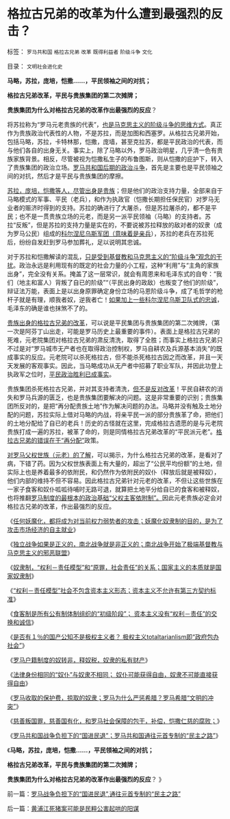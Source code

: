 # 格拉古兄弟的改革为什么遭到最强烈的反击？

标签： `罗马共和国` `格拉古兄弟` `改革` `既得利益者` `阶级斗争` `文化` 

目录： `文明社会进化史`

**马略，苏拉，庞培，恺撒……，平民领袖之间的对抗；**

**格拉古兄弟改革，平民与贵族集团的第二次摊牌；**

**贵族集团为什么对格拉古兄弟的改革作出最强烈的反应**？

将苏拉称为“罗马元老贵族的代表”，[也是马克思主义的阶级斗争的思维方式](../../../2011/5/18/任何社会都没有固定的“阶级”.md)。真正作为贵族政治代表性的人物，不是苏拉，而是加图和西塞罗。从格拉古兄弟开始，包括马略，苏拉，卡特林那，恺撒，庞墙，甚至克拉苏，都是平民政治的代表，而与他们各自的出身无关。事实上，除了马略以外，罗马政治明星，几乎清一色有贵族家族背景。相反，尽管被视为恺撒私生子的布鲁图斯，则从恺撒的庇护下，转入了贵族集团的政治立场。[罗马共和国后期的政治斗争](../../../2013/3/21/罗马体制类似斯巴达，但没有被剥削的奴隶阶层.md)，首先是主要也是平民领袖之间的对抗，然后才是平民与贵族集团的摩擦。

[苏拉，庞培，恺撒等人，尽管出身是贵族](../../../2010/8/12/“N党制”的罗马走进了死胡同.md)；但是他们的政治支持力量，全部来自于马略模式的军事、平民（老兵），和作为执政官（恺撒长期担任保民官）对罗马无业者的赈济时得到的支持。苏拉的确进行了大屠杀，但是苏拉屠杀的，都不是平民；也不是一贯贵族立场的元老，而是另一派平民领袖（马略）的支持者。苏拉“反叛”，但是苏拉的支持力量是实在的，不要说被苏拉释放的敌对者的奴隶（成为罗马公民）组成的[科尔涅尼乌斯军团（意味着是亲兵](../../../2009/8/5/罗马独裁官科尔涅尼乌斯.苏拉和他的近卫军.md)），苏拉的老兵在苏拉死后，纷纷自发赶到罗马参加葬礼，足以说明其忠诚。

对于苏拉和恺撒解读的混乱，[只是受到基督教和马克思主义的“阶级斗争”观念的干扰](../../../2013/3/14/“自相残杀吧，你们将融化进美丽的共产主义”.md)。政治永远是利用现有的既定的社会力量的小工程，这种“利用”与“主角的家族出身”，完全没有关系。掩盖了这一层常识，就会有周恩来和毛泽东式的自夸：“我们（地主和富人）背叛了自已的阶级”“（平民出身的政敌）也叛变了他们的阶级”，辩证法万能，表面上是以出身原罪确定身份立场的马恩阶级斗争，成了毛哲学的枪杆子就是有理，顺我者奴，逆我者亡！[如果加上一些科尔涅尼乌斯卫队式的忠诚](../../../2009/8/6/有破坏无建设的血酬英雄值多少良心赏赐？.md)，毛泽东的确是谁也抹煞不了的。

[贵族出身的格拉古兄弟的改革](../../../2013/3/11/罗马的国进民退，格拉古改革，同盟者战争；.md)，可以说是平民集团与贵族集团的第二次摊牌，（第一次是阿芬丁山出走，可能是罗马历史上最重要的事件）。表面上是格拉古兄弟的死难，元老院集团对格拉古兄弟的肃反清洗，取得了全胜；而事实上格拉古兄弟只不过是对“罗马城市无产者也在取得政治控制权，罗马自耕农及兵源基本消失”的既成事实的反应。元老院可以杀死格拉古，但不能杀死格拉古因之而改革，并且一天天发展的客观事实。因此，当马略成功从无产者中招募了职业军队，并因此功登上执政军之位时，[平民政治胜利已成事实](../../../2010/8/12/“N党制”的罗马走进了死胡同.md)。

贵族集团杀死格拉古兄弟，并对其支持者清洗，[但不是反对改革](../../../2009/8/28/已得利益者不是敌人而是盟友！.md)！平民自耕农的消失和罗马兵源的匮乏，也是贵族集团要解决的问题。这是非常重要的识别；贵族集团所反对的，是把“再分配贵族土地”作为解决问题的办法。马略并没有触及土地分配的问题，苏拉实际上借对马略的内战，将亲平民一派的部分贵族革了命，把他们的土地分配给了自已的老兵！历史的古怪就在这里，完成格拉古遗愿的是与元老院贵族打成一遍的苏拉，被革了命的，则是同情格拉古兄弟改革的“平民派元老”。[格拉古兄弟的错误在于“再分配”](../../../2013/3/13/罗马贵族与平民不是阶级斗争.md)政策。

[对罗马父权世族（元老）的了解](../../../2010/8/9/罗马元老院是怎么成为寡头的.md)，可以揭示，为什么格拉古兄弟的改革，是看对了病，下错了药。因为父权世族表面上有大量的，超出了“公民平均份额”的土地，但实际上也是养着最多的依附民，和仍然作为依附民的奴仆（释放后就是被释奴），他们内部的维持不但不容易。因此格拉古兄弟针对元老的改革，不但让这些世族在一家子食客和奴仆呱呱待哺时无路可退，就算把土地平分给自已的食客和被释奴，也将推翻[罗马制度的最根本的政治基础“父权主客依附制”。](../../../2010/8/8/罗马父权制度就是三纲五常的法制化.md)因此元老贵族必定会对格拉古兄弟的改革，作出最强烈的反应。

《[任何妖魔化，都将成为对当前权力弱势者的攻击；妖魔化奴隶制的目的，是为了攻击市场经济的自主就业](../../../2013/3/18/拒绝对任何人妖魔化，我们只支持真实客观！.md)》

《[独立战争如果是正义的，南北战争就是非正义的；南北战争开始了极端基督教与马克思主义的邪恶联盟](../../../2013/3/18/独立战争如果是正义的，南北战争就是非正义的.md)》

《[奴隶制，“权利－责任模型”和“原罪，社会责任”的关系；国家主义的本质就是国家奴隶制](../../../2013/3/19/《人权宣言》的政治诉求是奴隶制.md)》

《[“权利－责任模型”社会不包含资本主义形态；资本主义不允许有第三方契约标准](../../../2013/3/19/民主是资本主义团购的公共服务及契约的共同体.md)》

《[食客制是所有公有制体制组织的“初级阶段”；
资本主义没有“权利－责任”的交换和诚信](../../../2013/3/19/食客制是所有公有制体制组织的“初级阶段”.md)》

《[是否有１％的国产公知不是极权主义者？
极权主义totaltarianlism即“政府包办社会”](../../../2013/3/20/是否有１％的国产公知不是极权主义者？.md)》

《[罗马户籍制度的奴转非，释奴税，奴隶的私有财产](../../../2013/3/20/罗马户籍制度的奴转非，释奴税，奴隶的私有财产.md)》

《[法律身份相同的“奴仆”与奴隶不相同； 奴仆可能获得自由，奴隶不可能直接获得自由](../../../2013/3/21/罗马体制类似斯巴达，但没有被剥削的奴隶阶层.md)》

《[罗马收取的保护费，掠取的奴隶；罗马为什么严惩希腊？罗马希腊“文明的冲突”](../../../2013/3/21/罗马为什么严惩希腊？收保护费，和掠取奴隶.md)》

《[慈善叛国罪，慈善国有化，和罗马社会保障的包干，补偿，恺撒仁慈的腐败；](../../../2013/3/21/罗马的慈善叛国罪，慈善国有化和社会保障，恺撒仁慈的腐败.md)》

《[罗马共和国战争负担下的“国进民退”；罗马共和国通往元首专制的“民主之路”](../../../2013/3/22/罗马战争负担下的“国进民退”,通往元首专制的“民主之路”.md)》

《**马略，苏拉，庞培，恺撒……，平民领袖之间的对抗；**

**格拉古兄弟改革，平民与贵族集团的第二次摊牌；**

**贵族集团为什么对格拉古兄弟的改革作出最强烈的反应**？ 》

前一篇：[罗马战争负担下的“国进民退”,通往元首专制的“民主之路”](../../../2013/3/22/罗马战争负担下的“国进民退”,通往元首专制的“民主之路”.md)

后一篇：[黄浦江死猪案可能是民粹公害起哄的阳谋](../../../2013/3/22/黄浦江死猪案可能是民粹公害起哄的阳谋.md)